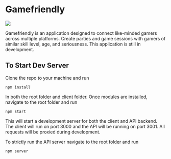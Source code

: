 # Gamefriendly
<img src="https://img.shields.io/badge/platform-web-blue.svg">

Gamefriendly is an application designed to connect like-minded gamers across multiple platforms. Create parties and game sessions with gamers of similar skill level, age, and seriousness. This application is still in development. 

## To Start Dev Server
Clone the repo to your machine and run
```
npm install
```
In both the root folder and client folder. 
Once modules are installed, navigate to the root folder and run
```
npm start
```
This will start a development server for both the client and API backend. The client will run on port 3000 and the API will be running on port 3001. All requests will be proxied during development. 

To strictly run the API server navigate to the root folder and run
```
npm server
```
